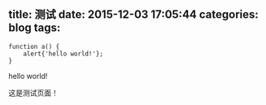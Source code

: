title: 测试
date: 2015-12-03 17:05:44
categories: blog
tags: 
---


    function a() {
    	alert{'hello world!'};
    }
hello world!

这是测试页面！

